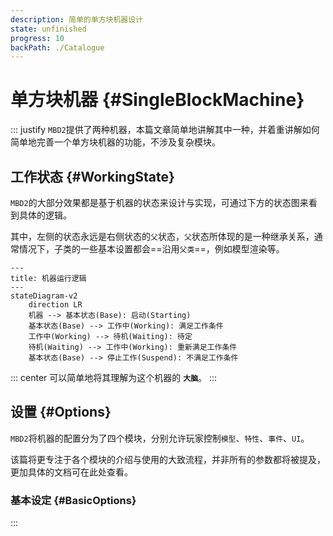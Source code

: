 ```yaml
---
description: 简单的单方块机器设计
state: unfinished
progress: 10
backPath: ./Catalogue
---
```

# 单方块机器 {#SingleBlockMachine}

::: justify
`MBD2`提供了两种机器，本篇文章简单地讲解其中一种，并着重讲解如何简单地完善一个单方块机器的功能，不涉及复杂模块。

## 工作状态 {#WorkingState}

`MBD2`的大部分效果都是基于机器的状态来设计与实现，可通过下方的状态图来看到具体的逻辑。

其中，左侧的状态永远是右侧状态的`父`状态，`父`状态所体现的是一种继承关系，通常情况下，子类的一些基本设置都会==沿用`父类`==，例如模型渲染等。

```mermaid
---
title: 机器运行逻辑
---
stateDiagram-v2
    direction LR
    机器 --> 基本状态(Base): 启动(Starting)
    基本状态(Base) --> 工作中(Working): 满足工作条件
    工作中(Working) --> 待机(Waiting): 待定
    待机(Waiting) --> 工作中(Working): 重新满足工作条件
    基本状态(Base) --> 停止工作(Suspend): 不满足工作条件
```
::: center
可以简单地将其理解为这个机器的 **`大脑`**。
:::
## 设置 {#Options}

`MBD2`将机器的配置分为了四个模块，分别允许玩家控制`模型`、`特性`、`事件`、`UI`。

该篇将更专注于各个模块的介绍与使用的大致流程，并非所有的参数都将被提及，更加具体的文档可在此处查看。

### 基本设定 {#BasicOptions}
:::